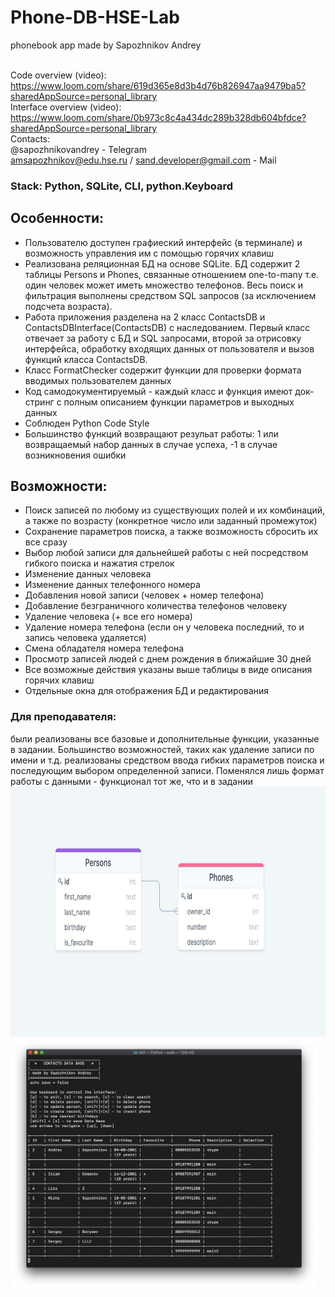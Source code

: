 # Phone-DB-HSE-Lab
phonebook app made by Sapozhnikov Andrey

<br />Code overview (video): 
<br />https://www.loom.com/share/619d365e8d3b4d76b826947aa9479ba5?sharedAppSource=personal_library
<br />Interface overview (video):
<br />https://www.loom.com/share/0b973c8c4a434dc289b328db604bfdce?sharedAppSource=personal_library
<br />Contacts: 
<br />@sapozhnikovandrey - Telegram
<br />amsapozhnikov@edu.hse.ru / sand.developer@gmail.com - Mail
### Stack: Python, SQLite, CLI, python.Keyboard
## Особенности:
* Пользователю доступен графиеский интерфейс (в терминале) и возможность управления им с помощью горячих клавиш
* Реализована реляционная БД на основе SQLite. БД содержит 2 таблицы Persons и Phones, связанные отношением one-to-many т.е. один человек может иметь множество телефонов. Весь поиск и фильтрация выполнены средством SQL запросов (за исключением подсчета возраста).
* Работа приложения разделена на 2 класс ContactsDB и ContactsDBInterface(ContactsDB) с наследованием. Первый класс отвечает за работу с БД и SQL запросами, второй за отрисовку интерфейса, обработку входящих данных от пользователя и вызов функций класса ContactsDB.
* Класс FormatChecker содержит функции для проверки формата вводимых пользователем данных
* Код самодокументируемый - каждый класс и функция имеют док-стринг с полным описанием функции параметров и выходных данных
* Соблюден Python Code Style
* Большинство функций возвращают резульат работы: 1 или возвращаемый набор данных в случае успеха, -1 в случае возникновения ошибки
## Возможности:
* Поиск записей по любому из существующих полей и их комбинаций, а также по возрасту (конкретное число или заданный промежуток)
* Сохранение параметров поиска, а также возможность сбросить их все сразу
* Выбор любой записи для дальнейшей работы с ней посредством гибкого поиска и нажатия стрелок
* Изменение данных человека
* Изменение данных телефонного номера
* Добавления новой записи (человек + номер телефона)
* Добавление безграничного количества телефонов человеку
* Удаление человека (+ все его номера)
* Удаление номера телефона (если он у человека последний, то и запись человека удаляется)
* Смена обладателя номера телефона
* Просмотр записей людей с днем рождения в ближайшие 30 дней
* Все возможные действия указаны выше таблицы в виде описания горячих клавиш
* Отдельные окна для отображения БД и редактирования
### Для преподавателя: 
были реализованы все базовые и дополнительные функции, указанные в задании. Большинство возможностей, таких как удаление записи по имени и т.д. реализованы средством ввода гибких параметров поиска и последующим выбором определенной записи. Поменялся лишь формат работы с данными - функционал тот же, что и в задании
<img src=BD%20Structure.jpg height=400>
<img src=screenshots/main%20window.jpg height=400>
